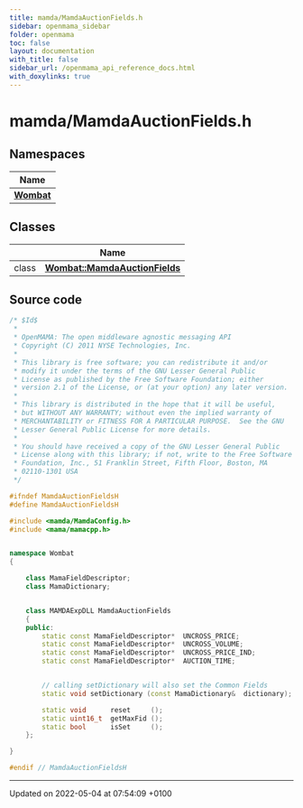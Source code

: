 ```yaml
---
title: mamda/MamdaAuctionFields.h
sidebar: openmama_sidebar
folder: openmama
toc: false
layout: documentation
with_title: false
sidebar_url: /openmama_api_reference_docs.html
with_doxylinks: true
---
```


# mamda/MamdaAuctionFields.h



## Namespaces

| Name           |
| -------------- |
| **[Wombat](namespaceWombat.html)**  |

## Classes

|                | Name           |
| -------------- | -------------- |
| class | **[Wombat::MamdaAuctionFields](classWombat_1_1MamdaAuctionFields.html)**  |




## Source code

```cpp
/* $Id$
 *
 * OpenMAMA: The open middleware agnostic messaging API
 * Copyright (C) 2011 NYSE Technologies, Inc.
 *
 * This library is free software; you can redistribute it and/or
 * modify it under the terms of the GNU Lesser General Public
 * License as published by the Free Software Foundation; either
 * version 2.1 of the License, or (at your option) any later version.
 *
 * This library is distributed in the hope that it will be useful,
 * but WITHOUT ANY WARRANTY; without even the implied warranty of
 * MERCHANTABILITY or FITNESS FOR A PARTICULAR PURPOSE.  See the GNU
 * Lesser General Public License for more details.
 *
 * You should have received a copy of the GNU Lesser General Public
 * License along with this library; if not, write to the Free Software
 * Foundation, Inc., 51 Franklin Street, Fifth Floor, Boston, MA
 * 02110-1301 USA
 */

#ifndef MamdaAuctionFieldsH
#define MamdaAuctionFieldsH

#include <mamda/MamdaConfig.h>
#include <mama/mamacpp.h>


namespace Wombat
{

    class MamaFieldDescriptor;
    class MamaDictionary;


    class MAMDAExpDLL MamdaAuctionFields
    {
    public:
        static const MamaFieldDescriptor*  UNCROSS_PRICE;
        static const MamaFieldDescriptor*  UNCROSS_VOLUME;
        static const MamaFieldDescriptor*  UNCROSS_PRICE_IND;
        static const MamaFieldDescriptor*  AUCTION_TIME;


        // calling setDictionary will also set the Common Fields
        static void setDictionary (const MamaDictionary&  dictionary);

        static void      reset     ();
        static uint16_t  getMaxFid ();
        static bool      isSet     ();
    };

}

#endif // MamdaAuctionFieldsH
```


-------------------------------

Updated on 2022-05-04 at 07:54:09 +0100
